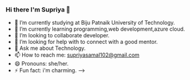 ### Hi there I'm Supriya 👋


- 🔭 I’m currently studying at Biju Patnaik University of Technology.
- 🌱 I’m currently learning programming,web development,azure cloud.
- 👯 I’m looking to collaborate developer.
- 🤔 I’m looking for help with to connect with a good mentor.
- 💬 Ask me about Technology.
- 📫 How to reach me: supriyasamal102@gmail.com
- 😄 Pronouns: she/her.
- ⚡ Fun fact: i'm charming.
-->
